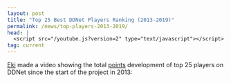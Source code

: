 ```yaml
---
layout: post
title: "Top 25 Best DDNet Players Ranking (2013-2019)"
permalink: /news/top-players-2013-2019/
head: |
  <script src="/youtube.js?version=2" type="text/javascript"></script>
tag: current
---
```


[Eki](/players/Eki/) made a video showing the total [points](https://ddnet.org/ranks/) development of top 25 players on DDNet since the start of the project in 2013:

<div class="startvideo"><div class="video-container">
  <div class="ytplayer" data-id="foWISJIoCSo"></div>
</div></div>
<br>
